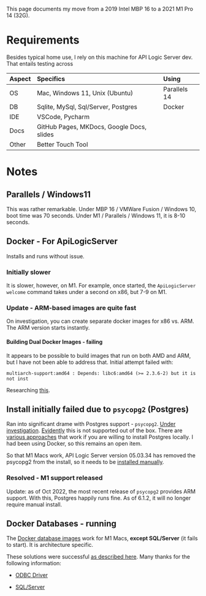 This page documents my move from a 2019 Intel MBP 16 to a 2021 M1 Pro 14 (32G).

# Requirements

Besides typical home use, I rely on this machine for API Logic Server dev.  That entails testing across

| Aspect  | Specifics    | Using   |
:---------|:-----------|:------------|
| OS      | Mac, Windows 11, Unix (Ubuntu) | Parallels 14 |
| DB      | Sqlite, MySql, Sql/Server, Postgres | Docker |
| IDE     | VSCode, Pycharm | |
| Docs    | GitHub Pages, MKDocs, Google Docs, slides | |
| Other   | Better Touch Tool | |

# Notes

## Parallels / Windows11

This was rather remarkable.  Under MBP 16 / VMWare Fusion / Windows 10, boot time was 70 seconds.  Under M1 / Parallels / Windows 11, it is 8-10 seconds.

## Docker - For ApiLogicServer

Installs and runs without issue.  

### Initially slower

It is slower, however, on M1.  For example, once started, the `ApiLogicServer welcome` command takes under a second on x86, but 7-9 on M1.

### Update - ARM-based images are quite fast

On investigation, you can create separate docker images for x86 vs. ARM.  The ARM version starts instantly.


#### Building Dual Docker Images - failing

It appears to be possible to build images that run on both AMD and ARM, but I have not been able to address that.
  Initial attempt failed with:

```
multiarch-support:amd64 : Depends: libc6:amd64 (>= 2.3.6-2) but it is not inst
```

Researching [this](https://stackoverflow.com/questions/71310357/multiarch-supportamd64-depends-libc6amd64-2-3-6-2-but-it-is-not-instal).


## Install initially failed due to `psycopg2` (Postgres)

Ran into significant drame with Postgres support - `psycopg2`.  [Under investigation](https://stackoverflow.com/questions/73042760/pip-install-psycopg2-on-macos-m1-and-python-3-10-5-not-working).  [Evidently](https://github.com/psycopg/psycopg/issues/344) this is not supported out of the box.  There are [various approaches](https://doesitarm.com/app/psycopg2) that work if you are willing to install Postgres locally.  I had been using Docker, so this remains an open item.

So that M1 Macs work, API Logic Server version 05.03.34 has removed the psycopg2 from the install, so it needs to be [installed manually](../Install-psycopg2).

### Resolved - M1 support released

Update: as of Oct 2022, the most recent release of `psycopg2` provides ARM support.  With this, Postgres happily runs fine.  As of 6.1.2, it will no longer require manual install.

## Docker Databases - running

The [Docker database images](../Database-Connectivity/) work for M1 Macs, __except SQL/Server__ (it fails to start). It is architecture specific.

These solutions were successful [as described here](https://github.com/valhuber/ApiLogicServer/blob/main/tests/docker_databases/Dockerfile-SqlSvr-instructions-m1).  Many thanks for the following information:

* [ODBC Driver](https://learn.microsoft.com/en-us/sql/connect/odbc/linux-mac/install-microsoft-odbc-driver-sql-server-macos?view=sql-server-ver16)

* [SQL/Server](https://medium.com/geekculture/docker-express-running-a-local-sql-server-on-your-m1-mac-8bbc22c49dc9)
